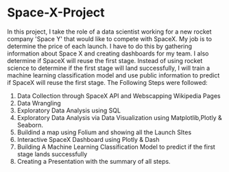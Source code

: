 # Space-X-Project
In this project, I take the role of a data scientist working for a new rocket company 'Space Y' that would like to compete with SpaceX. My job is to determine the price of each launch. I have to do this by gathering information about Space X and creating dashboards for my team. I also determine if SpaceX will reuse the first stage. Instead of using rocket science to determine if the first stage will land successfully, I will train a machine learning classification model and use public information to predict if SpaceX will reuse the first stage.
The Following Steps were followed:
1) Data Collection through SpaceX API and Webscapping Wikipedia Pages
2) Data Wrangling
3) Exploratory Data Analysis using SQL
4) Exploratory Data Analysis via Data Visualization using Matplotlib,Plotly & Seaborn.
5) Buildind a map using Folium and showing all the Launch SItes
6) Interactive SpaceX Dashboard using Plotly & Dash
7) Building A Machine Learning Classification Model to predict if the first stage lands successfully
8) Creating a Presentation with the summary of all steps.
